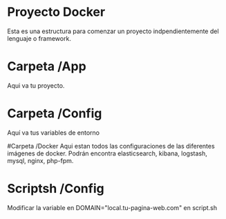 # Proyecto Docker
Esta es una estructura para comenzar un proyecto indpendientemente del lenguaje o framework.

# Carpeta /App
Aqui va tu proyecto.

# Carpeta /Config
Aquí va tus variables de entorno

#Carpeta /Docker
Aqui estan todos las configuraciones de las diferentes imágenes de docker.
Podrán encontra elasticsearch, kibana, logstash, mysql, nginx, php-fpm.

# Scriptsh /Config
Modificar la variable en DOMAIN="local.tu-pagina-web.com" en script.sh
